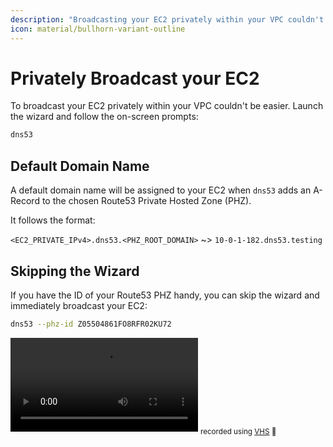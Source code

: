 ```yaml
---
description: "Broadcasting your EC2 privately within your VPC couldn't be easier"
icon: material/bullhorn-variant-outline
---
```


# Privately Broadcast your EC2

To broadcast your EC2 privately within your VPC couldn't be easier. Launch the wizard and follow the on-screen prompts:

```sh
dns53
```

## Default Domain Name

A default domain name will be assigned to your EC2 when `dns53` adds an A-Record to the chosen Route53 Private Hosted Zone (PHZ).

It follows the format:

`<EC2_PRIVATE_IPv4>.dns53.<PHZ_ROOT_DOMAIN>` ~> `10-0-1-182.dns53.testing`

## Skipping the Wizard

If you have the ID of your Route53 PHZ handy, you can skip the wizard and immediately broadcast your EC2:

```sh
dns53 --phz-id Z05504861FO8RFR02KU72
```

<div>
    <video controls>
        <source src="../../static/dns53-phzid.webm" type="video/webm">
        <source src="../../static/dns53-phzid.mp4" type="video/mp4">
    </video>
    <sub>recorded using <a href="https://github.com/charmbracelet/vhs" target="_blank">VHS</a> 💜</sub>
</div>
